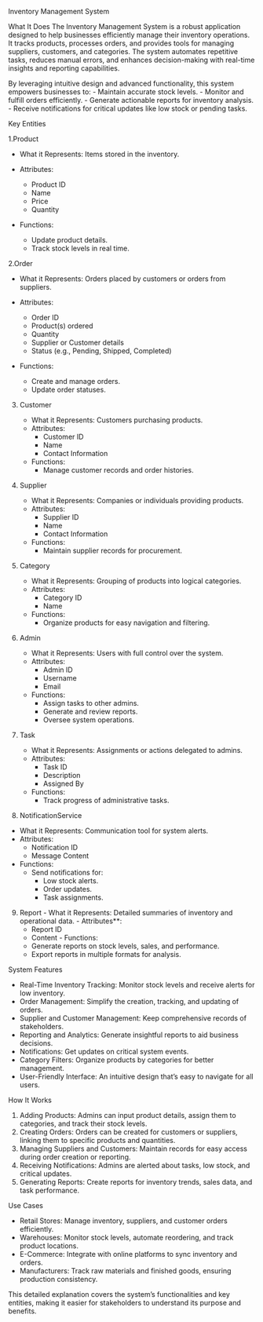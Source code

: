 Inventory Management System

What It Does
The Inventory Management System is a robust application designed to help businesses efficiently manage their inventory operations. It tracks products, processes orders, and provides tools for managing suppliers, customers, and categories. The system automates repetitive tasks, reduces manual errors, and enhances decision-making with real-time insights and reporting capabilities. 

By leveraging intuitive design and advanced functionality, this system empowers businesses to:
	- Maintain accurate stock levels.
	- Monitor and fulfill orders efficiently.
	- Generate actionable reports for inventory analysis.
	- Receive notifications for critical updates like low stock or pending tasks.

Key Entities

1.Product
   - What it Represents: Items stored in the inventory.
   - Attributes:
     - Product ID
     - Name
     - Price
     - Quantity

   - Functions:
     - Update product details.
     - Track stock levels in real time.

2.Order
   - What it Represents: Orders placed by customers or orders from suppliers.
   - Attributes:
     - Order ID
     - Product(s) ordered
     - Quantity
     - Supplier or Customer details
     - Status (e.g., Pending, Shipped, Completed)

   - Functions:
     - Create and manage orders.
     - Update order statuses.

3. Customer
   - What it Represents: Customers purchasing products.
   - Attributes:
     - Customer ID
     - Name
     - Contact Information
   - Functions:
     - Manage customer records and order histories.


4. Supplier
   - What it Represents: Companies or individuals providing products.
   - Attributes:
     - Supplier ID
     - Name
     - Contact Information
   - Functions:
     - Maintain supplier records for procurement.

5. Category
   - What it Represents: Grouping of products into logical categories.
   - Attributes:
     - Category ID
     - Name
   - Functions:
     - Organize products for easy navigation and filtering.

6. Admin
   - What it Represents: Users with full control over the system.
   - Attributes:
     - Admin ID
     - Username
     - Email
   - Functions:
     - Assign tasks to other admins.
     - Generate and review reports.
     - Oversee system operations.

7. Task
   - What it Represents: Assignments or actions delegated to admins.
   - Attributes:
     - Task ID
     - Description
     - Assigned By
   - Functions:
     - Track progress of administrative tasks.

 8. NotificationService
   - What it Represents: Communication tool for system alerts.
   - Attributes:
     - Notification ID
     - Message Content
   - Functions:
     - Send notifications for:
       - Low stock alerts.
       - Order updates.
       - Task assignments.
  9. Report
    - What it Represents: Detailed summaries of inventory and operational data.
    - Attributes**:
      - Report ID
      - Content
    - Functions:
      - Generate reports on stock levels, sales, and performance.
      - Export reports in multiple formats for analysis.
      
  System Features
  - Real-Time Inventory Tracking: Monitor stock levels and receive alerts for low inventory.
  - Order Management: Simplify the creation, tracking, and updating of orders.
  - Supplier and Customer Management: Keep comprehensive records of stakeholders.
  - Reporting and Analytics: Generate insightful reports to aid business decisions.
  - Notifications: Get updates on critical system events.
  - Category Filters: Organize products by categories for better management.
  - User-Friendly Interface: An intuitive design that’s easy to navigate for all users.

  How It Works
  1. Adding Products: Admins can input product details, assign them to categories, and track their stock levels.
  2. Creating Orders: Orders can be created for customers or suppliers, linking them to specific products and quantities.
  3. Managing Suppliers and Customers: Maintain records for easy access during order creation or reporting.
  4. Receiving Notifications: Admins are alerted about tasks, low stock, and critical updates.
  5. Generating Reports: Create reports for inventory trends, sales data, and task performance.

  Use Cases
  - Retail Stores: Manage inventory, suppliers, and customer orders efficiently.
  - Warehouses: Monitor stock levels, automate reordering, and track product locations.
  - E-Commerce: Integrate with online platforms to sync inventory and orders.
  - Manufacturers: Track raw materials and finished goods, ensuring production consistency.

  This detailed explanation covers the system’s functionalities and key entities, making it easier for stakeholders to understand its purpose and benefits.
  